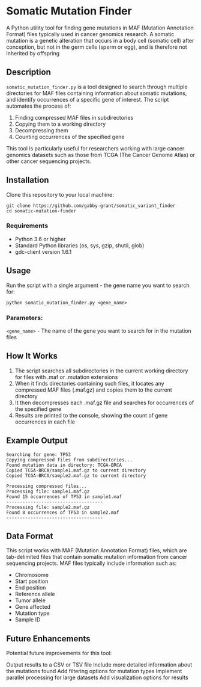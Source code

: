 # Somatic Mutation Finder
A Python utility tool for finding gene mutations in MAF (Mutation Annotation Format) files typically used in cancer genomics research. A somatic mutation is a genetic alteration that occurs in a body cell (somatic cell) after conception, but not in the germ cells (sperm or egg), and is therefore not inherited by offspring

## Description
`somatic_mutation_finder.py` is a tool designed to search through multiple directories for MAF files containing information about somatic mutations, and identify occurrences of a specific gene of interest. The script automates the process of:

1. Finding compressed MAF files in subdirectories
2. Copying them to a working directory
3. Decompressing them
4. Counting occurrences of the specified gene

This tool is particularly useful for researchers working with large cancer genomics datasets such as those from TCGA (The Cancer Genome Atlas) or other cancer sequencing projects.

## Installation
Clone this repository to your local machine:

```
git clone https://github.com/gabby-grant/somatic_variant_finder
cd somatic-mutation-finder
```

### Requirements
- Python 3.6 or higher
- Standard Python libraries (os, sys, gzip, shutil, glob)
- gdc-client version 1.6.1

## Usage
Run the script with a single argument - the gene name you want to search for:

``` python somatic_mutation_finder.py <gene_name> ```

### Parameters:
`<gene_name>` - The name of the gene you want to search for in the mutation files
## How It Works
1. The script searches all subdirectories in the current working directory for files with .maf or .mutation extensions
2. When it finds directories containing such files, it locates any compressed MAF files (.maf.gz) and copies them to the current directory
3. It then decompresses each .maf.gz file and searches for occurrences of the specified gene
4. Results are printed to the console, showing the count of gene occurrences in each file
   
## Example Output
```
Searching for gene: TP53
Copying compressed files from subdirectories...
Found mutation data in directory: TCGA-BRCA
Copied TCGA-BRCA/sample1.maf.gz to current directory
Copied TCGA-BRCA/sample2.maf.gz to current directory

Processing compressed files...
Processing file: sample1.maf.gz
Found 15 occurrences of TP53 in sample1.maf
------------------------------------
Processing file: sample2.maf.gz
Found 8 occurrences of TP53 in sample2.maf
------------------------------------
```

## Data Format
This script works with MAF (Mutation Annotation Format) files, which are tab-delimited files that contain somatic mutation information from cancer sequencing projects. MAF files typically include information such as:

- Chromosome
- Start position
- End position
- Reference allele
- Tumor allele
- Gene affected
- Mutation type
- Sample ID

## Future Enhancements

Potential future improvements for this tool:

Output results to a CSV or TSV file
Include more detailed information about the mutations found
Add filtering options for mutation types
Implement parallel processing for large datasets
Add visualization options for results








 

